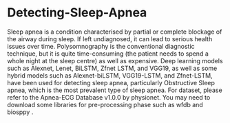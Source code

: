 # Detecting-Sleep-Apnea
Sleep apnea is a condition characterised by partial or complete blockage of the airway during sleep. If left undiagnosed, it can lead to serious health issues over time. Polysomnography is the conventional diagnostic technique, but it is quite time-consuming (the patient needs to spend a whole night at the sleep centre) as well as expensive.
Deep learning models such as Alexnet, Lenet, BiLSTM, Zfnet LSTM, and VGG19, as well as some hybrid models such as Alexnet-biLSTM, VGG19-LSTM, and Zfnet-LSTM, have been used for detecting sleep apnea, particularly Obstructive Sleep apnea, which is the most prevalent type of sleep apnea.
For dataset, please refer to the Apnea-ECG Database v1.0.0 by physionet.
You may need to download some libraries for pre-processing phase such as wfdb and biosppy .

